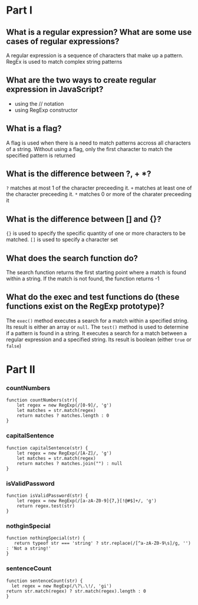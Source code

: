 # Part I

## What is a regular expression? What are some use cases of regular expressions?
A regular expression is a sequence of characters that make up a pattern. RegEx is used to match complex string patterns

## What are the two ways to create regular expression in JavaScript?
- using the // notation
- using RegExp constructor

## What is a flag?
A flag is used when there is a need to match patterns accross all characters of a string. Without using a flag, only the first character to match the specified pattern is returned

## What is the difference between ?, + *?
`?` matches at most 1 of the character preceeding it.
`+` matches at least one of the character preceeding it.
`*` matches 0 or more of the charater preceeding it

## What is the difference between [] and {}?
`{}` is used to specify the specific quantity of one or more characters to be matched.
`[]` is used to specify a character set

## What does the search function do?
The search function returns the first starting point where a match is found within a string. If the match is not found, the function returns -1

## What do the exec and test functions do (these functions exist on the RegExp prototype)?
The `exec()` method executes a search for a match within a specified string. Its result is either an array or `null`.
The `test()` method is used to determine if a pattern is found in a string. It executes a search for a match between a regular expression and a specified string. Its result is boolean (either `true` or `false`)


# Part II
### countNumbers
```
function countNumbers(str){
    let regex = new RegExp(/[0-9]/, 'g')
    let matches = str.match(regex)
    return matches ? matches.length : 0
}
```

### capitalSentence
```
function capitalSentence(str) {
    let regex = new RegExp(/[A-Z]/, 'g')
    let matches = str.match(regex)
    return matches ? matches.join("") : null
}
```

### isValidPassword
```
function isValidPassword(str) {
    let regex = new RegExp(/[a-zA-Z0-9]{7,}[!@#$]+/, 'g')
    return regex.test(str)
}
```
### nothginSpecial
```
function nothingSpecial(str) {
   return typeof str === 'string' ? str.replace(/[^a-zA-Z0-9\s]/g, '') : 'Not a string!'
}
```
### sentenceCount
```
function sentenceCount(str) {
  let regex = new RegExp(/\?\.\!/, 'gi')
return str.match(regex) ? str.match(regex).length : 0
}
```